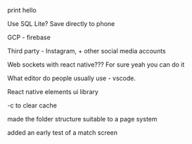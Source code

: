 print hello


Use SQL Lite? Save directly to phone

GCP - firebase

Third party - Instagram, + other social media accounts

Web sockets with react native??? For sure yeah you can do it

What editor do people usually use - vscode. 

React native elements ui library 

-c to clear cache

made the folder structure suitable to a page system

added an early test of a match screen
